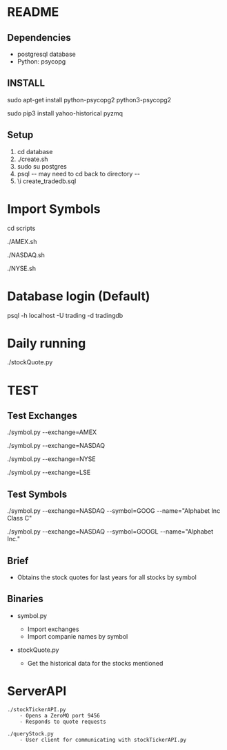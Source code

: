 README
======

## Dependencies
+	postgresql database
+	Python:
		psycopg

## INSTALL
sudo apt-get install python-psycopg2 python3-psycopg2

sudo pip3 install yahoo-historical pyzmq

## Setup
1) cd database
2) ./create.sh
3) sudo su postgres
4) psql
	-- may need to cd back to directory --
5) \i create_tradedb.sql

# Import Symbols
cd scripts

./AMEX.sh

./NASDAQ.sh

./NYSE.sh

# Database login (Default)
psql -h localhost -U trading -d tradingdb

# Daily running
./stockQuote.py

# TEST
## Test Exchanges
./symbol.py --exchange=AMEX

./symbol.py --exchange=NASDAQ

./symbol.py --exchange=NYSE

./symbol.py --exchange=LSE


## Test Symbols
./symbol.py --exchange=NASDAQ --symbol=GOOG --name="Alphabet Inc Class C"

./symbol.py --exchange=NASDAQ --symbol=GOOGL --name="Alphabet Inc."


## Brief
+ Obtains the stock quotes for last years for all stocks by symbol


## Binaries
+ symbol.py
	- Import exchanges
	- Import companie names by symbol

+ stockQuote.py
	- Get the historical data for the stocks mentioned

# ServerAPI
	./stockTickerAPI.py
		- Opens a ZeroMQ port 9456
		- Responds to quote requests

	./queryStock.py
		- User client for communicating with stockTickerAPI.py
